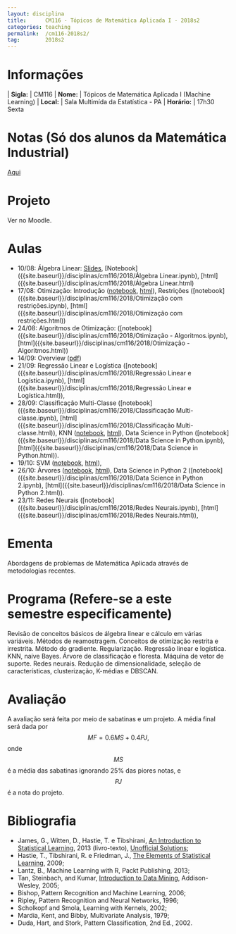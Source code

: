 ```yaml
---
layout: disciplina
title:      CM116 - Tópicos de Matemática Aplicada I - 2018s2
categories: teaching
permalink:  /cm116-2018s2/
tag:        2018s2
---
```


# Informações

  | **Sigla:**   | CM116
  | **Nome:**    | Tópicos de Matemática Aplicada I (Machine Learning)
  | **Local:**   | Sala Multimída da Estatística - PA
  | **Horário:** | 17h30 Sexta

# Notas (Só dos alunos da Matemática Industrial)

[Aqui]({{site.baseurl}}/disciplinas/cm116/2018/notas.pdf)

# Projeto

Ver no Moodle.

# Aulas

- 10/08: Álgebra Linear:
  [Slides]({{site.baseurl}}/disciplinas/cm116/2018/algebra-linear.pdf),
  [Notebook]({{site.baseurl}}/disciplinas/cm116/2018/Álgebra Linear.ipynb),
  [html]({{site.baseurl}}/disciplinas/cm116/2018/Álgebra Linear.html)
- 17/08: Otimização: Introdução
  ([notebook]({{site.baseurl}}/disciplinas/cm116/2018/Otimização.ipynb),
  [html]({{site.baseurl}}/disciplinas/cm116/2018/Otimização.html)),
  Restrições
  ([notebook]({{site.baseurl}}/disciplinas/cm116/2018/Otimização com restrições.ipynb),
  [html]({{site.baseurl}}/disciplinas/cm116/2018/Otimização com restrições.html))
- 24/08: Algoritmos de Otimização:
  ([notebook]({{site.baseurl}}/disciplinas/cm116/2018/Otimização - Algoritmos.ipynb),
  [html]({{site.baseurl}}/disciplinas/cm116/2018/Otimização - Algoritmos.html))
- 14/09: Overview ([pdf]({{site.baseurl}}/disciplinas/cm116/2018/overview.pdf))
- 21/09: Regressão Linear e Logística
  ([notebook]({{site.baseurl}}/disciplinas/cm116/2018/Regressão Linear e Logística.ipynb),
  [html]({{site.baseurl}}/disciplinas/cm116/2018/Regressão Linear e Logística.html)),
- 28/09: Classificação Multi-Classe
  ([notebook]({{site.baseurl}}/disciplinas/cm116/2018/Classificação Multi-classe.ipynb),
  [html]({{site.baseurl}}/disciplinas/cm116/2018/Classificação Multi-classe.html)),
  KNN
  ([notebook]({{site.baseurl}}/disciplinas/cm116/2018/KNN.ipynb),
  [html]({{site.baseurl}}/disciplinas/cm116/2018/KNN.html)),
  Data Science in Python
  ([notebook]({{site.baseurl}}/disciplinas/cm116/2018/Data Science in Python.ipynb),
  [html]({{site.baseurl}}/disciplinas/cm116/2018/Data Science in Python.html)).
- 19/10: SVM
  ([notebook]({{site.baseurl}}/disciplinas/cm116/2018/SVM.ipynb),
  [html]({{site.baseurl}}/disciplinas/cm116/2018/SVM.html)),
- 26/10: Árvores
  ([notebook]({{site.baseurl}}/disciplinas/cm116/2018/Árvores.ipynb),
  [html]({{site.baseurl}}/disciplinas/cm116/2018/Árvores.html)),
  Data Science in Python 2
  ([notebook]({{site.baseurl}}/disciplinas/cm116/2018/Data Science in Python 2.ipynb),
  [html]({{site.baseurl}}/disciplinas/cm116/2018/Data Science in Python 2.html)).
- 23/11: Redes Neurais
  ([notebook]({{site.baseurl}}/disciplinas/cm116/2018/Redes Neurais.ipynb),
  [html]({{site.baseurl}}/disciplinas/cm116/2018/Redes Neurais.html)),

# Ementa

Abordagens de problemas de Matemática Aplicada através de metodologias recentes.

# Programa (Refere-se a este semestre especificamente)

Revisão de conceitos básicos de álgebra linear e cálculo em várias variáveis.
Métodos de reamostragem.
Conceitos de otimização restrita e irrestrita.
Método do gradiente.
Regularização.
Regressão linear e logística.
KNN, naive Bayes.
Árvore de classificação e floresta.
Máquina de vetor de suporte.
Redes neurais.
Redução de dimensionalidade, seleção de características, clusterização, K-médias e
DBSCAN.

# Avaliação

A avaliação será feita por meio de sabatinas e um projeto.
A média final será dada por
$$ MF = 0.6 MS + 0.4 PJ, $$
onde $$MS$$ é a média das sabatinas ignorando 25% das piores notas, e $$PJ$$ é a nota do
projeto.

# Bibliografia

- James, G., Witten, D., Hastie, T. e Tibshirani, [An Introduction to Statistical
  Learning](http://www-bcf.usc.edu/~gareth/ISL/ISLR%20Sixth%20Printing.pdf), 2013
  (livro-texto), [Unofficial Solutions](http://blog.princehonest.com/stat-learning);
- Hastie, T., Tibshirani, R. e Friedman, J., [The Elements of Statistical
  Learning](http://statweb.stanford.edu/~tibs/ElemStatLearn/), 2009;
- Lantz, B., Machine Learning with R, Packt Publishing, 2013;
- Tan, Steinbach, and Kumar, [Introduction to Data
  Mining](http://www-users.cs.umn.edu/~kumar/dmbook/index.php), Addison-Wesley, 2005;
- Bishop, Pattern Recognition and Machine Learning, 2006;
- Ripley, Pattern Recognition and Neural Networks, 1996;
- Scholkopf and Smola, Learning with Kernels, 2002;
- Mardia, Kent, and Bibby, Multivariate Analysis, 1979;
- Duda, Hart, and Stork, Pattern Classification, 2nd Ed., 2002.
